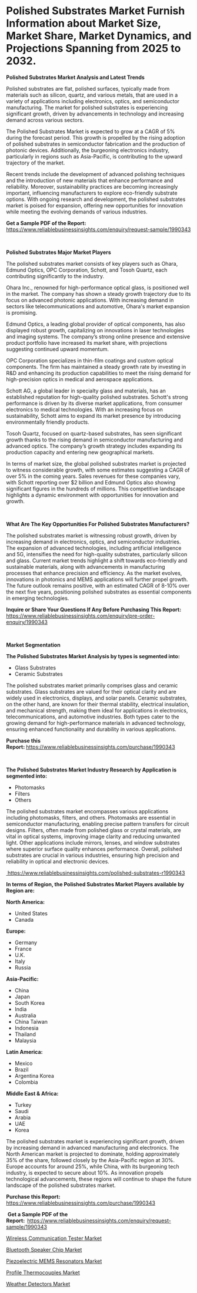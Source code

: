 <p><h1>Polished Substrates Market Furnish Information about Market Size, Market Share, Market Dynamics, and Projections Spanning from 2025 to 2032.</h1></p><p><strong>Polished Substrates Market Analysis and Latest Trends</strong></p>
<p><p>Polished substrates are flat, polished surfaces, typically made from materials such as silicon, quartz, and various metals, that are used in a variety of applications including electronics, optics, and semiconductor manufacturing. The market for polished substrates is experiencing significant growth, driven by advancements in technology and increasing demand across various sectors.</p><p>The Polished Substrates Market is expected to grow at a CAGR of 5% during the forecast period. This growth is propelled by the rising adoption of polished substrates in semiconductor fabrication and the production of photonic devices. Additionally, the burgeoning electronics industry, particularly in regions such as Asia-Pacific, is contributing to the upward trajectory of the market. </p><p>Recent trends include the development of advanced polishing techniques and the introduction of new materials that enhance performance and reliability. Moreover, sustainability practices are becoming increasingly important, influencing manufacturers to explore eco-friendly substrate options. With ongoing research and development, the polished substrates market is poised for expansion, offering new opportunities for innovation while meeting the evolving demands of various industries.</p></p>
<p><strong>Get a Sample PDF of the Report:&nbsp;</strong> <a href="https://www.reliablebusinessinsights.com/enquiry/request-sample/1990343?utm_campaign=1138&utm_medium=2&utm_source=Github&utm_content=ia&utm_term=11022025&utm_id=polished-substrates">https://www.reliablebusinessinsights.com/enquiry/request-sample/1990343</a></p>
<p>&nbsp;</p>
<p><strong>Polished Substrates Major Market Players</strong></p>
<p><p>The polished substrates market consists of key players such as Ohara, Edmund Optics, OPC Corporation, Schott, and Tosoh Quartz, each contributing significantly to the industry. </p><p>Ohara Inc., renowned for high-performance optical glass, is positioned well in the market. The company has shown a steady growth trajectory due to its focus on advanced photonic applications. With increasing demand in sectors like telecommunications and automotive, Ohara's market expansion is promising. </p><p>Edmund Optics, a leading global provider of optical components, has also displayed robust growth, capitalizing on innovations in laser technologies and imaging systems. The company’s strong online presence and extensive product portfolio have increased its market share, with projections suggesting continued upward momentum.</p><p>OPC Corporation specializes in thin-film coatings and custom optical components. The firm has maintained a steady growth rate by investing in R&D and enhancing its production capabilities to meet the rising demand for high-precision optics in medical and aerospace applications.</p><p>Schott AG, a global leader in specialty glass and materials, has an established reputation for high-quality polished substrates. Schott's strong performance is driven by its diverse market applications, from consumer electronics to medical technologies. With an increasing focus on sustainability, Schott aims to expand its market presence by introducing environmentally friendly products.</p><p>Tosoh Quartz, focused on quartz-based substrates, has seen significant growth thanks to the rising demand in semiconductor manufacturing and advanced optics. The company’s growth strategy includes expanding its production capacity and entering new geographical markets.</p><p>In terms of market size, the global polished substrates market is projected to witness considerable growth, with some estimates suggesting a CAGR of over 5% in the coming years. Sales revenues for these companies vary, with Schott reporting over $2 billion and Edmund Optics also showing significant figures in the hundreds of millions. This competitive landscape highlights a dynamic environment with opportunities for innovation and growth.</p></p>
<p>&nbsp;</p>
<p><strong>What Are The Key Opportunities For Polished Substrates Manufacturers?</strong></p>
<p><p>The polished substrates market is witnessing robust growth, driven by increasing demand in electronics, optics, and semiconductor industries. The expansion of advanced technologies, including artificial intelligence and 5G, intensifies the need for high-quality substrates, particularly silicon and glass. Current market trends highlight a shift towards eco-friendly and sustainable materials, along with advancements in manufacturing processes that enhance precision and efficiency. As the market evolves, innovations in photonics and MEMS applications will further propel growth. The future outlook remains positive, with an estimated CAGR of 8-10% over the next five years, positioning polished substrates as essential components in emerging technologies.</p></p>
<p><strong>Inquire or Share Your Questions If Any Before Purchasing This Report:</strong> <a href="https://www.reliablebusinessinsights.com/enquiry/pre-order-enquiry/1990343?utm_campaign=1138&utm_medium=2&utm_source=Github&utm_content=ia&utm_term=11022025&utm_id=polished-substrates">https://www.reliablebusinessinsights.com/enquiry/pre-order-enquiry/1990343</a></p>
<p>&nbsp;</p>
<p><strong>Market Segmentation</strong></p>
<p><strong>The Polished Substrates Market Analysis by types is segmented into:</strong></p>
<p><ul><li>Glass Substrates</li><li>Ceramic Substrates</li></ul></p>
<p><p>The polished substrates market primarily comprises glass and ceramic substrates. Glass substrates are valued for their optical clarity and are widely used in electronics, displays, and solar panels. Ceramic substrates, on the other hand, are known for their thermal stability, electrical insulation, and mechanical strength, making them ideal for applications in electronics, telecommunications, and automotive industries. Both types cater to the growing demand for high-performance materials in advanced technology, ensuring enhanced functionality and durability in various applications.</p></p>
<p><strong>Purchase this Report:&nbsp;</strong><a href="https://www.reliablebusinessinsights.com/purchase/1990343?utm_campaign=1138&utm_medium=2&utm_source=Github&utm_content=ia&utm_term=11022025&utm_id=polished-substrates">https://www.reliablebusinessinsights.com/purchase/1990343</a></p>
<p>&nbsp;</p>
<p><strong>The Polished Substrates Market Industry Research by Application is segmented into:</strong></p>
<p><ul><li>Photomasks</li><li>Filters</li><li>Others</li></ul></p>
<p><p>The polished substrates market encompasses various applications including photomasks, filters, and others. Photomasks are essential in semiconductor manufacturing, enabling precise pattern transfers for circuit designs. Filters, often made from polished glass or crystal materials, are vital in optical systems, improving image clarity and reducing unwanted light. Other applications include mirrors, lenses, and window substrates where superior surface quality enhances performance. Overall, polished substrates are crucial in various industries, ensuring high precision and reliability in optical and electronic devices.</p></p>
<p><a href="https://www.reliablebusinessinsights.com/polished-substrates-r1990343?utm_campaign=1138&utm_medium=2&utm_source=Github&utm_content=ia&utm_term=11022025&utm_id=polished-substrates">&nbsp;https://www.reliablebusinessinsights.com/polished-substrates-r1990343</a></p>
<p><strong>In terms of Region, the Polished Substrates Market Players available by Region are:</strong></p>
<p>
    <p> <strong> North America: </strong>
        <ul>
            <li>United States</li>
            <li>Canada</li>
        </ul>
        </p> 
    <p> <strong> Europe: </strong>
        <ul>
            <li>Germany</li>
            <li>France</li>
            <li>U.K.</li>
            <li>Italy</li>
            <li>Russia</li>
        </ul>
        </p> 
    <p> <strong> Asia-Pacific: </strong>
        <ul>
            <li>China</li>
            <li>Japan</li>
            <li>South Korea</li>
            <li>India</li>
            <li>Australia</li>
            <li>China Taiwan</li>
            <li>Indonesia</li>
            <li>Thailand</li>
            <li>Malaysia</li>
        </ul>
        </p> 
    <p> <strong> Latin America: </strong>
        <ul>
            <li>Mexico</li>
            <li>Brazil</li>
            <li>Argentina Korea</li>
            <li>Colombia</li>
        </ul>
        </p> 
    <p> <strong> Middle East & Africa: </strong>
        <ul>
            <li>Turkey</li>
            <li>Saudi</li>
            <li>Arabia</li>
            <li>UAE</li>
            <li>Korea</li>
        </ul>
    </p>
    </p>
<p><p>The polished substrates market is experiencing significant growth, driven by increasing demand in advanced manufacturing and electronics. The North American market is projected to dominate, holding approximately 35% of the share, followed closely by the Asia-Pacific region at 30%. Europe accounts for around 25%, while China, with its burgeoning tech industry, is expected to secure about 10%. As innovation propels technological advancements, these regions will continue to shape the future landscape of the polished substrates market.</p></p>
<p><strong>Purchase this Report: </strong><a href="https://www.reliablebusinessinsights.com/purchase/1990343?utm_campaign=1138&utm_medium=2&utm_source=Github&utm_content=ia&utm_term=11022025&utm_id=polished-substrates">https://www.reliablebusinessinsights.com/purchase/1990343</a></p>
<p>&nbsp;<strong>Get a Sample PDF of the Report:&nbsp;&nbsp;</strong><a href="https://www.reliablebusinessinsights.com/enquiry/request-sample/1990343?utm_campaign=1138&utm_medium=2&utm_source=Github&utm_content=ia&utm_term=11022025&utm_id=polished-substrates">https://www.reliablebusinessinsights.com/enquiry/request-sample/1990343</a></p>
<p><strong></strong></p>
<p><p><a href="https://github.com/hoevealiur4/Market-Research-Report-List-1/blob/main/wireless-communication-tester-market.md?utm_campaign=1138&utm_medium=2&utm_source=Github&utm_content=ia&utm_term=11022025&utm_id=polished-substrates">Wireless Communication Tester Market</a></p><p><a href="https://github.com/olaffmeagon/Market-Research-Report-List-1/blob/main/bluetooth-speaker-chip-market.md?utm_campaign=1138&utm_medium=2&utm_source=Github&utm_content=ia&utm_term=11022025&utm_id=polished-substrates">Bluetooth Speaker Chip Market</a></p><p><a href="https://github.com/guleealhani/Market-Research-Report-List-1/blob/main/piezoelectric-mems-resonators-market.md?utm_campaign=1138&utm_medium=2&utm_source=Github&utm_content=ia&utm_term=11022025&utm_id=polished-substrates">Piezoelectric MEMS Resonators Market</a></p><p><a href="https://github.com/palejsaafuu/Market-Research-Report-List-1/blob/main/profile-thermocouples-market.md?utm_campaign=1138&utm_medium=2&utm_source=Github&utm_content=ia&utm_term=11022025&utm_id=polished-substrates">Profile Thermocouples Market</a></p><p><a href="https://github.com/leehihkl/Market-Research-Report-List-1/blob/main/weather-detectors-market.md?utm_campaign=1138&utm_medium=2&utm_source=Github&utm_content=ia&utm_term=11022025&utm_id=polished-substrates">Weather Detectors Market</a></p></p>
